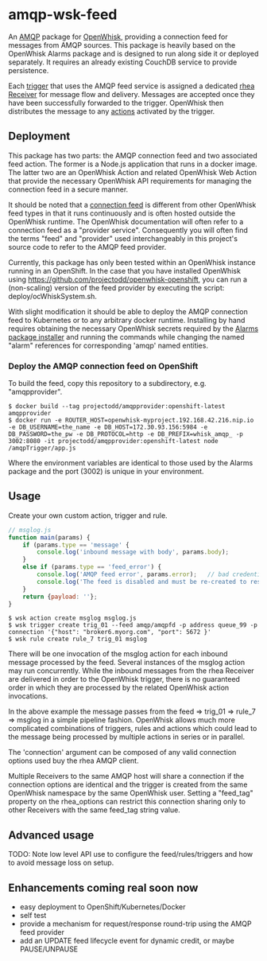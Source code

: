 # amqp-wsk-feed

An [AMQP](https://www.amqp.org/) package for [OpenWhisk](https://github.com/openwhisk/openwhisk), providing a connection feed for messages from AMQP sources.  This package is heavily based on the OpenWhisk Alarms package and is designed to run along side it or deployed separately.  It requires an already existing CouchDB service to provide persistence.

Each [trigger](https://github.com/openwhisk/openwhisk/blob/master/docs/triggers_rules.md) that uses the AMQP feed service is assigned a dedicated [rhea Receiver](https://github.com/grs/rhea#receiver) for message flow and delivery.  Messages are accepted once they have been successfully forwarded to the trigger.  OpenWhisk then distributes the message to any [actions](https://github.com/openwhisk/openwhisk/blob/master/docs/actions.md) activated by the trigger.

## Deployment

This package has two parts: the AMQP connection feed and two associated feed action.  The former is a Node.js application that runs in a docker image.  The latter two are an OpenWhisk Action and related OpenWhisk Web Action that provide the necessary OpenWhisk API requirements for managing the connection feed in a secure manner.

It should be noted that a [connection feed](https://github.com/openwhisk/openwhisk/blob/master/docs/feeds.md#implementing-feeds-via-connections) is different from other OpenWhisk feed types in that it runs continuously and is often hosted outside the OpenWhisk runtime.  The OpenWhisk documentation will often refer to a connection feed as a "provider service".  Consequently you will often find the terms "feed" and "provider" used interchangeably in this project's source code to refer to the AMQP feed provider.

Currently, this package has only been tested within an OpenWhisk instance running in an OpenShift.  In the case that you have installed OpenWhisk using https://github.com/projectodd/openwhisk-openshift, you can run a (non-scaling) version of the feed provider by executing the script: deploy/ocWhiskSystem.sh.

With slight modification it should be able to deploy the AMQP connection feed to Kubernetes or to any arbitrary docker runtime.  Installing by hand requires obtaining the necessary OpenWhisk secrets required by the [Alarms package installer](https://github.com/apache/incubator-openwhisk-package-alarms/blob/master/installCatalog.sh) and running the commands while changing the named "alarm" references for corresponding 'amqp' named entities.

### Deploy the AMQP connection feed on OpenShift

To build the feed, copy this repository to a subdirectory, e.g. "amqpprovider".

```
$ docker build --tag projectodd/amqpprovider:openshift-latest amqpprovider
$ docker run -e ROUTER_HOST=openwhisk-myproject.192.168.42.216.nip.io -e DB_USERNAME=the_name -e DB_HOST=172.30.93.156:5984 -e DB_PASSWORD=the_pw -e DB_PROTOCOL=http -e DB_PREFIX=whisk_amqp_ -p 3002:8080 -it projectodd/amqpprovider:openshift-latest node /amqpTrigger/app.js
```
Where the environment variables are identical to those used by the Alarms package and the port (3002) is unique in your environment.

## Usage

Create your own custom action, trigger and rule.

```js
// msglog.js
function main(params) {
    if (params.type == 'message' {
        console.log('inbound message with body', params.body);
    }
    else if (params.type == 'feed_error') {
        console.log('AMQP feed error', params.error);   // bad credentials, wrong address...
        console.log('The feed is disabled and must be re-created to resume');
    }
    return {payload: ''};
}
```

```
$ wsk action create msglog msglog.js
$ wsk trigger create trig_01 --feed amqp/amqpfd -p address queue_99 -p connection '{"host": "broker6.myorg.com", "port": 5672 }'
$ wsk rule create rule_7 trig_01 msglog
```

There will be one invocation of the msglog action for each inbound message processed by the feed.  Several instances of the msglog action may run concurrently.  While the inbound messages from the rhea Receiver are delivered in order to the OpenWhisk trigger, there is no guaranteed order in which they are processed by the related OpenWhisk action invocations.

In the above example the message passes from the feed => trig_01 => rule_7 => msglog in a simple pipeline fashion.  OpenWhisk allows much more complicated combinations of triggers, rules and actions which could lead to the message being processed by multiple actions in series or in parallel.

The 'connection' argument can be composed of any valid connection options used buy the rhea AMQP client.

Multiple Receivers to the same AMQP host will share a connection if the connection options are identical and the trigger is created from the same OpenWhisk namespace by the same OpenWhisk user.  Setting a "feed_tag" property on the rhea_options can restrict this connection sharing only to other Receivers with the same feed_tag string value.

## Advanced usage

TODO: Note low level API use to configure the feed/rules/triggers and how to avoid message loss on setup.

## Enhancements coming real soon now

 - easy deployment to OpenShift/Kubernetes/Docker
 - self test
 - provide a mechanism for request/response round-trip using the AMQP feed provider
 - add an UPDATE feed lifecycle event for dynamic credit, or maybe PAUSE/UNPAUSE